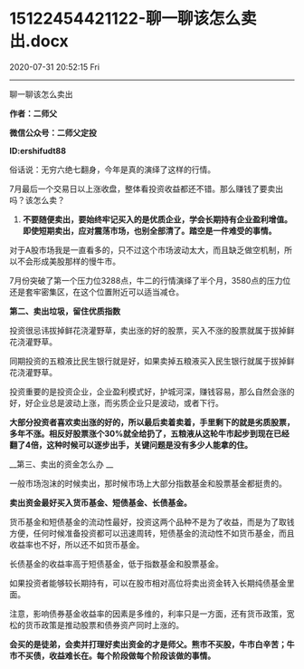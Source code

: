 # 15122454421122-聊一聊该怎么卖出.docx

2020-07-31 20:52:15 Fri

----

聊一聊该怎么卖出

__作者：二师父__

__微信公众号：二师父定投__

__ID:ershifudt88__

俗话说：无穷六绝七翻身，今年是真的演绎了这样的行情。

7月最后一个交易日以上涨收盘，整体看投资收益都还不错。那么赚钱了要卖出吗？该怎么卖？

1. __不要随便卖出，要始终牢记买入的是优质企业，学会长期持有企业盈利增值。即使短期卖出，应对震荡市场，也别全部清了。踏空是一件难受的事情。__

对于A股市场我是一直看多的，只不过这个市场波动太大，而且缺乏做空机制，所以不会形成美股那样的慢牛市。

7月份突破了第一个压力位3288点，牛二的行情演绎了半个月，3580点的压力位还是套牢密集区，在这个位置附近可以适当减仓。

__第二、卖出垃圾，留住优质指数__

投资很忌讳拔掉鲜花浇灌野草，卖出涨的好的股票，买入不涨的股票就属于拔掉鲜花浇灌野草。

同期投资的五粮液比民生银行就是好，如果卖掉五粮液买入民生银行就属于拔掉鲜花浇灌野草。

投资重要的是投资企业，企业盈利模式好，护城河深，赚钱容易，那么自然会涨的好，好企业总是波动上涨，而劣质企业只是波动，或者下行。

__大部分投资者喜欢卖出涨的好的，所以最后卖着卖着，手里剩下的就是劣质股票，多年不涨。相反好股票涨个30%就全给扔了，五粮液从这轮牛市起步到现在已经翻了4倍，这种时候可以逐步出手，关键问题是没有多少人能拿的住。__

__第三、卖出的资金怎么办 __

一般市场泡沫的时候卖出，那时候市场上大部分指数基金和股票基金都挺贵的。

__卖出资金最好买入货币基金、短债基金、长债基金。__

货币基金和短债基金的流动性最好，投资这两个品种不是为了收益，而是为了取钱方便，任何时候准备投资都可以迅速周转，短债基金的流动性不如货币基金，而且收益率也不好，所以还不如货币基金。

长债基金的收益率高于短债基金，低于指数基金和股票基金。

如果投资者能够较长期持有，可以在股市相对高位将卖出资金转入长期纯债基金里面。

注意，影响债券基金收益率的因素是多维的，利率只是一方面，还有货币政策，宽松的货币政策是推动股票和债券资产同时上涨的。

__会买的是徒弟，会卖并打理好卖出资金的才是师父。熊市不买股，牛市白辛苦；牛市不买债，收益难长在。每个阶段做每个阶段该做的事情。__

